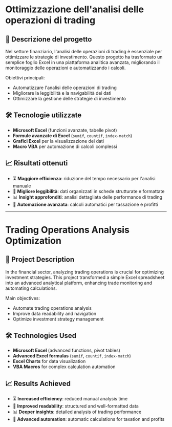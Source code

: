# Ottimizzazione dell'analisi delle operazioni di trading  

## 📌 Descrizione del progetto  

Nel settore finanziario, l'analisi delle operazioni di trading è essenziale per ottimizzare le strategie di investimento. Questo progetto ha trasformato un semplice foglio Excel in una piattaforma analitica avanzata, migliorando il monitoraggio delle operazioni e automatizzando i calcoli.  

Obiettivi principali:  
- Automatizzare l'analisi delle operazioni di trading  
- Migliorare la leggibilità e la navigabilità dei dati  
- Ottimizzare la gestione delle strategie di investimento  

## 🛠️ Tecnologie utilizzate  

- **Microsoft Excel** (funzioni avanzate, tabelle pivot)  
- **Formule avanzate di Excel** (`sumif`, `countif`, `index-match`)  
- **Grafici Excel** per la visualizzazione dei dati  
- **Macro VBA** per automazione di calcoli complessi  

## 📈 Risultati ottenuti  

- ⏳ **Maggiore efficienza**: riduzione del tempo necessario per l'analisi manuale  
- 👀 **Migliore leggibilità**: dati organizzati in schede strutturate e formattate  
- 📊 **Insight approfonditi**: analisi dettagliata delle performance di trading  
- 🚀 **Automazione avanzata**: calcoli automatici per tassazione e profitti  

---

# Trading Operations Analysis Optimization  

## 📌 Project Description  

In the financial sector, analyzing trading operations is crucial for optimizing investment strategies. This project transformed a simple Excel spreadsheet into an advanced analytical platform, enhancing trade monitoring and automating calculations.  

Main objectives:  
- Automate trading operations analysis  
- Improve data readability and navigation  
- Optimize investment strategy management  

## 🛠️ Technologies Used  

- **Microsoft Excel** (advanced functions, pivot tables)  
- **Advanced Excel formulas** (`sumif`, `countif`, `index-match`)  
- **Excel Charts** for data visualization  
- **VBA Macros** for complex calculation automation  

## 📈 Results Achieved  

- ⏳ **Increased efficiency**: reduced manual analysis time  
- 👀 **Improved readability**: structured and well-formatted data  
- 📊 **Deeper insights**: detailed analysis of trading performance  
- 🚀 **Advanced automation**: automatic calculations for taxation and profits  
